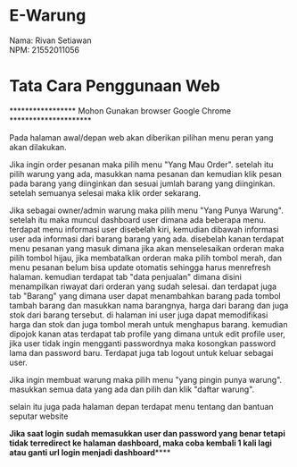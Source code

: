 # E-Warung
Nama: Rivan Setiawan<br>
NPM: 21552011056

# Tata Cara Penggunaan Web

***************** Mohon Gunakan browser Google Chrome *********************<br>

Pada halaman awal/depan web akan diberikan pilihan menu peran yang akan dilakukan.<br>

Jika ingin order pesanan maka pilih menu "Yang Mau Order". setelah itu pilih warung yang ada, masukkan nama pesanan dan kemudian klik pesan pada barang yang diinginkan dan sesuai jumlah barang yang diinginkan. setelah semuanya selesai maka klik order sekarang.<br>

Jika sebagai owner/admin warung maka pilih menu "Yang Punya Warung". setelah itu maka muncul dashboard user dimana ada beberapa menu. terdapat menu informasi user disebelah kiri, kemudian dibawah informasi user ada informasi dari barang barang yang ada. disebelah kanan terdapat menu pesanan yang masuk dimana jika akan menselesaikan orderan maka pilih tombol hijau, jika membatalkan orderan maka pilih tombol merah, dan menu pesanan belum bisa update otomatis sehingga harus menrefresh halaman. kemudian terdapat tab "data penjualan" dimana disini menampilkan riwayat dari orderan yang sudah selesai. dan terdapat juga tab "Barang" yang dimana user dapat menambahkan barang pada tombol tambah barang dan masukkan nama barangnya, harga dari barang dan juga stok dari barang tersebut. di halaman ini user juga dapat memodifikasi harga dan stok dan juga tombol merah untuk menghapus barang. kemudian dipojok kanan atas terdapat tab profile yang dimana untuk edit profile user, jika user tidak ingin mengganti passwordnya maka kosongkan password lama dan password baru. Terdapat juga tab logout untuk keluar sebagai user.

Jika ingin membuat warung maka pilih menu "yang pingin punya warung". masukkan semua data yang ada dan pilih dan klik "daftar warung".

selain itu juga pada halaman depan terdapat menu tentang dan bantuan seputar website 


****Jika saat login sudah memasukkan user dan password yang benar tetapi tidak terredirect ke halaman dashboard, maka coba kembali 1 kali lagi atau ganti url login menjadi dashboard********
